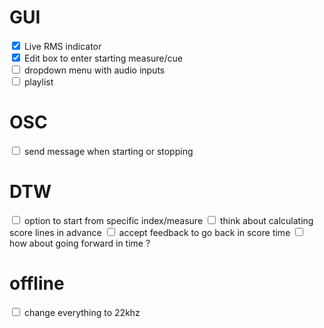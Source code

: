 # GUI

<input type="checkbox" checked> Live RMS indicator  <br>
<input type="checkbox" checked> Edit box to enter starting measure/cue <br>
<input type="checkbox"> dropdown menu with audio inputs <br>
<input type="checkbox"> playlist <br>

# OSC
<input type="checkbox"> send message when starting or stopping

# DTW
<input type="checkbox"> option to start from specific index/measure
<input type="checkbox"> think about calculating score lines in advance
<input type="checkbox"> accept feedback to go back in score time
<input type="checkbox"> how about going forward in time ? 

# offline
<input type="checkbox"> change everything to 22khz